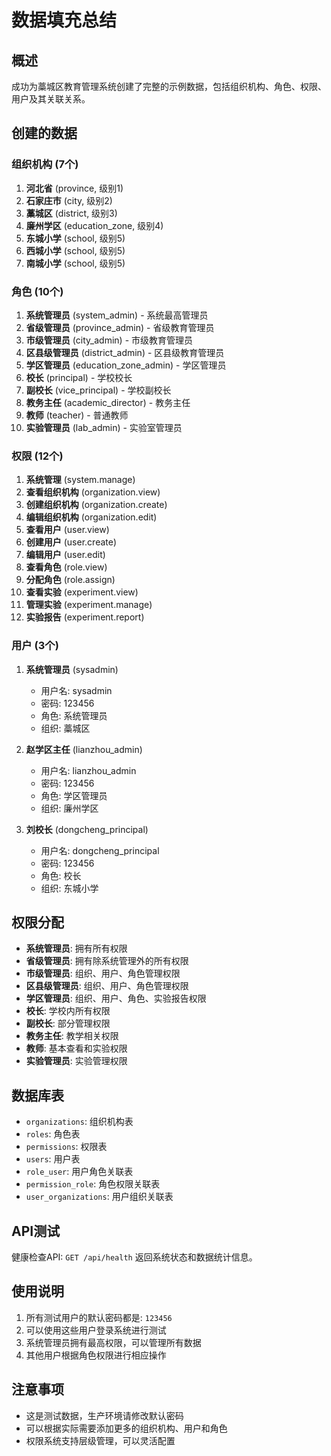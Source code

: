 # 数据填充总结

## 概述
成功为藁城区教育管理系统创建了完整的示例数据，包括组织机构、角色、权限、用户及其关联关系。

## 创建的数据

### 组织机构 (7个)
1. **河北省** (province, 级别1)
2. **石家庄市** (city, 级别2) 
3. **藁城区** (district, 级别3)
4. **廉州学区** (education_zone, 级别4)
5. **东城小学** (school, 级别5)
6. **西城小学** (school, 级别5)
7. **南城小学** (school, 级别5)

### 角色 (10个)
1. **系统管理员** (system_admin) - 系统最高管理员
2. **省级管理员** (province_admin) - 省级教育管理员
3. **市级管理员** (city_admin) - 市级教育管理员
4. **区县级管理员** (district_admin) - 区县级教育管理员
5. **学区管理员** (education_zone_admin) - 学区管理员
6. **校长** (principal) - 学校校长
7. **副校长** (vice_principal) - 学校副校长
8. **教务主任** (academic_director) - 教务主任
9. **教师** (teacher) - 普通教师
10. **实验管理员** (lab_admin) - 实验室管理员

### 权限 (12个)
1. **系统管理** (system.manage)
2. **查看组织机构** (organization.view)
3. **创建组织机构** (organization.create)
4. **编辑组织机构** (organization.edit)
5. **查看用户** (user.view)
6. **创建用户** (user.create)
7. **编辑用户** (user.edit)
8. **查看角色** (role.view)
9. **分配角色** (role.assign)
10. **查看实验** (experiment.view)
11. **管理实验** (experiment.manage)
12. **实验报告** (experiment.report)

### 用户 (3个)
1. **系统管理员** (sysadmin)
   - 用户名: sysadmin
   - 密码: 123456
   - 角色: 系统管理员
   - 组织: 藁城区

2. **赵学区主任** (lianzhou_admin)
   - 用户名: lianzhou_admin
   - 密码: 123456
   - 角色: 学区管理员
   - 组织: 廉州学区

3. **刘校长** (dongcheng_principal)
   - 用户名: dongcheng_principal
   - 密码: 123456
   - 角色: 校长
   - 组织: 东城小学

## 权限分配
- **系统管理员**: 拥有所有权限
- **省级管理员**: 拥有除系统管理外的所有权限
- **市级管理员**: 组织、用户、角色管理权限
- **区县级管理员**: 组织、用户、角色管理权限
- **学区管理员**: 组织、用户、角色、实验报告权限
- **校长**: 学校内所有权限
- **副校长**: 部分管理权限
- **教务主任**: 教学相关权限
- **教师**: 基本查看和实验权限
- **实验管理员**: 实验管理权限

## 数据库表
- `organizations`: 组织机构表
- `roles`: 角色表
- `permissions`: 权限表
- `users`: 用户表
- `role_user`: 用户角色关联表
- `permission_role`: 角色权限关联表
- `user_organizations`: 用户组织关联表

## API测试
健康检查API: `GET /api/health`
返回系统状态和数据统计信息。

## 使用说明
1. 所有测试用户的默认密码都是: `123456`
2. 可以使用这些用户登录系统进行测试
3. 系统管理员拥有最高权限，可以管理所有数据
4. 其他用户根据角色权限进行相应操作

## 注意事项
- 这是测试数据，生产环境请修改默认密码
- 可以根据实际需要添加更多的组织机构、用户和角色
- 权限系统支持层级管理，可以灵活配置
